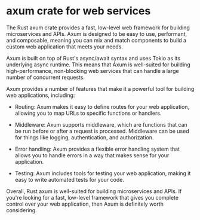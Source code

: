 # axum crate for web services

The Rust axum crate provides a fast, low-level web framework for building microservices and APIs. Axum is designed to be easy to use, performant, and composable, meaning you can mix and match components to build a custom web application that meets your needs.

Axum is built on top of Rust's async/await syntax and uses Tokio as its underlying async runtime. This means that Axum is well-suited for building high-performance, non-blocking web services that can handle a large number of concurrent requests.

Axum provides a number of features that make it a powerful tool for building web applications, including:

* Routing: Axum makes it easy to define routes for your web application, allowing you to map URLs to specific functions or handlers.

* Middleware: Axum supports middleware, which are functions that can be run before or after a request is processed. Middleware can be used for things like logging, authentication, and authorization.

* Error handling: Axum provides a flexible error handling system that allows you to handle errors in a way that makes sense for your application.

* Testing: Axum includes tools for testing your web application, making it easy to write automated tests for your code.

Overall, Rust axum is well-suited for building microservices and APIs. If you're looking for a fast, low-level framework that gives you complete control over your web application, then Axum is definitely worth considering.
